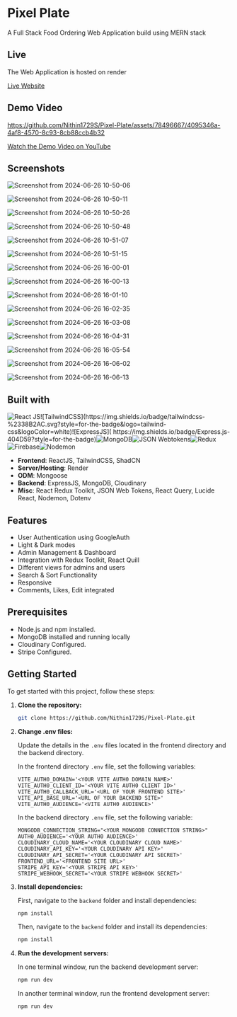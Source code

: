# Pixel Plate

A Full Stack Food Ordering Web Application build using MERN stack

## Live

The Web Application is hosted on render

[Live Website](pixel-plate-frontend.onrender.com)

## Demo Video




https://github.com/Nithin1729S/Pixel-Plate/assets/78496667/4095346a-4af8-4570-8c93-8cb88ccb4b32











[Watch the Demo Video on YouTube](https://youtu.be/85GmE-L5dEo)


## Screenshots

![Screenshot from 2024-06-26 10-50-06](https://github.com/Nithin1729S/Pixel-Plate/assets/78496667/fbf14552-e603-42eb-ace7-60b482fcf56d)


![Screenshot from 2024-06-26 10-50-11](https://github.com/Nithin1729S/Pixel-Plate/assets/78496667/ff57c6bb-3d9d-4a0a-a0e9-3e1d948bb878)

![Screenshot from 2024-06-26 10-50-26](https://github.com/Nithin1729S/Pixel-Plate/assets/78496667/6acaf8a6-f9b6-41b2-bed6-884158f0daa9)

![Screenshot from 2024-06-26 10-50-48](https://github.com/Nithin1729S/Pixel-Plate/assets/78496667/610a2658-db4c-44e7-ad0d-3065a9298688)

![Screenshot from 2024-06-26 10-51-07](https://github.com/Nithin1729S/Pixel-Plate/assets/78496667/f619ef6d-e97a-451e-9987-ebc1ca6ce025)

![Screenshot from 2024-06-26 10-51-15](https://github.com/Nithin1729S/Pixel-Plate/assets/78496667/bb894974-e18f-416d-8a84-44417547a71f)

![Screenshot from 2024-06-26 16-00-01](https://github.com/Nithin1729S/Pixel-Plate/assets/78496667/9de7a04b-8077-419b-ad11-8d2ce1d085d7)

![Screenshot from 2024-06-26 16-00-13](https://github.com/Nithin1729S/Pixel-Plate/assets/78496667/c434d4b5-4637-43e9-a18f-e97ed9ec66fe)

![Screenshot from 2024-06-26 16-01-10](https://github.com/Nithin1729S/Pixel-Plate/assets/78496667/c28de4e5-a727-4a69-8621-547f43d397b8)


![Screenshot from 2024-06-26 16-02-35](https://github.com/Nithin1729S/Pixel-Plate/assets/78496667/03ffaa1b-420e-4d79-928f-b4ddb09203e6)


![Screenshot from 2024-06-26 16-03-08](https://github.com/Nithin1729S/Pixel-Plate/assets/78496667/889c50e4-cd0a-4c25-9d72-a40575c9b207)

![Screenshot from 2024-06-26 16-04-31](https://github.com/Nithin1729S/Pixel-Plate/assets/78496667/f2c12199-50aa-4736-86ab-48598c48b9a2)

![Screenshot from 2024-06-26 16-05-54](https://github.com/Nithin1729S/Pixel-Plate/assets/78496667/7c49763f-3560-4e88-9510-aee6b04f9223)


![Screenshot from 2024-06-26 16-06-02](https://github.com/Nithin1729S/Pixel-Plate/assets/78496667/c28c2e05-00da-4b64-8694-156a72ed78ce)

![Screenshot from 2024-06-26 16-06-13](https://github.com/Nithin1729S/Pixel-Plate/assets/78496667/2f417a2a-0389-42bd-8f57-510c347babb6)


## Built with

![React JS](https://img.shields.io/badge/React-20232A?style=for-the-badge&logo=react&logoColor=61DAFB")![TailwindCSS](https://img.shields.io/badge/tailwindcss-%2338B2AC.svg?style=for-the-badge&logo=tailwind-css&logoColor=white)![ExpressJS](	https://img.shields.io/badge/Express.js-404D59?style=for-the-badge)![MongoDB](	https://img.shields.io/badge/MongoDB-4EA94B?style=for-the-badge&logo=mongodb&logoColor=white)![JSON Webtokens](https://img.shields.io/badge/json%20web%20tokens-323330?style=for-the-badge&logo=json-web-tokens&logoColor=pink)![Redux](https://img.shields.io/badge/Redux-593D88?style=for-the-badge&logo=redux&logoColor=white)![Firebase](https://img.shields.io/badge/Firebase-039BE5?style=for-the-badge&logo=Firebase&logoColor=white)![Nodemon](https://img.shields.io/badge/Nodemon%20-%2376D04B.svg?&style=for-the-badge&logo=Nodemon&logoColor=white)

- **Frontend**: ReactJS, TailwindCSS, ShadCN
- **Server/Hosting**: Render
- **ODM**: Mongoose
- **Backend**: ExpressJS, MongoDB, Cloudinary
- **Misc**: React Redux Toolkit, JSON Web Tokens, React Query, Lucide React, Nodemon, Dotenv

  
## Features
- User Authentication using GoogleAuth
- Light & Dark modes
- Admin Management & Dashboard
- Integration with Redux Toolkit, React Quill
- Different views for admins and users
- Search & Sort Functionality
- Responsive
- Comments, Likes, Edit integrated

## Prerequisites

- Node.js and npm installed.
- MongoDB installed and running locally
- Cloudinary Configured.
- Stripe Configured.



## Getting Started

To get started with this project, follow these steps:

1. **Clone the repository:**

    ```bash
    git clone https://github.com/Nithin1729S/Pixel-Plate.git
    ```

2. **Change .env files:**

    Update the details in the `.env` files located in the frontend directory and the backend directory.

    In the frontend directory `.env` file, set the following variables:

    ```plaintext
    VITE_AUTH0_DOMAIN='<YOUR VITE AUTH0 DOMAIN NAME>'
    VITE_AUTH0_CLIENT_ID='<YOUR VITE AUTH0 CLIENT ID>'
    VITE_AUTH0_CALLBACK_URL='<URL OF YOUR FRONTEND SITE>'
    VITE_API_BASE_URL='<URL OF YOUR BACKEND SITE>'
    VITE_AUTH0_AUDIENCE='<VITE AUTH0 AUDIENCE>'
    ```

    In the backend directory `.env` file, set the following variable:

    ```plaintext
    MONGODB_CONNECTION_STRING="<YOUR MONGODB CONNECTION STRING>"
    AUTH0_AUDIENCE='<YOUR AUTH0 AUDIENCE>'
    CLOUDINARY_CLOUD_NAME='<YOUR CLOUDINARY CLOUD NAME>'
    CLOUDINARY_API_KEY='<YOUR CLOUDINARY API KEY>'
    CLOUDINARY_API_SECRET='<YOUR CLOUDINARY API SECRET>'
    FRONTEND_URL='<FRONTEND SITE URL>'
    STRIPE_API_KEY='<YOUR STRIPE API KEY>'
    STRIPE_WEBHOOK_SECRET='<YOUR STRIPE WEBHOOK SECRET>'
    
    ```

3. **Install dependencies:**

    First, navigate to the `backend` folder and install dependencies:

    ```bash
    npm install
    ```

    Then, navigate to the `backend` folder and install its dependencies:

    ```bash
    npm install
    ```

4. **Run the development servers:**

    In one terminal window, run the backend development server:

    ```bash
    npm run dev
    ```

    In another terminal window, run the frontend development server:

    ```bash
    npm run dev
    ```

